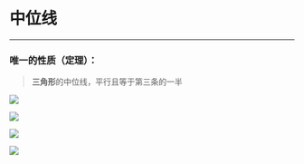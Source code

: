 # 中位线

-----

### 唯一的性质（定理）：

> **三角形**的中位线，平行且等于第三条的一半

![](http://latex.codecogs.com/gif.latex?\DE//BC) 


![](http://latex.codecogs.com/gif.latex?\\DE={1\over2}BC)


![](http://latex.codecogs.com/gif.latex?\DE//BC) 

![](http://latex.codecogs.com/gif.latex?\DE={1\over2}BC)